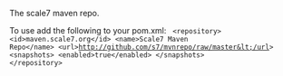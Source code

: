 The scale7 maven repo.

To use add the following to your pom.xml:
<code>
&lt;repository&gt;
    &lt;id&gt;maven.scale7.org&lt;/id&gt;
    &lt;name&gt;Scale7 Maven Repo&lt;/name&gt;
    &lt;url&gt;http://github.com/s7/mvnrepo/raw/master&lt;/url&gt;
    &lt;snapshots&gt;
        &lt;enabled&gt;true&lt;/enabled&gt;
    &lt;/snapshots&gt;
&lt;/repository&gt;
</code>
